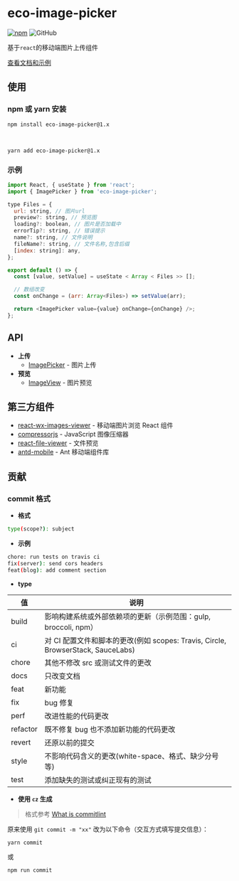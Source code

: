 # eco-image-picker

[![npm][npm]][npm-url]
![GitHub](https://shopmushi.com/configFile/assets/mit.svg)

基于`react`的移动端图片上传组件

[查看文档和示例][site]

## 使用

### npm 或 yarn 安装

```shell
npm install eco-image-picker@1.x
```

<br />

```shell
yarn add eco-image-picker@1.x
```

### 示例

```javascript
import React, { useState } from 'react';
import { ImagePicker } from 'eco-image-picker';

type Files = {
  url: string, // 图片url
  preview?: string, // 预览图
  loading?: boolean, // 图片是否加载中
  errorTip?: string, // 错误提示
  name?: string, // 文件说明
  fileName?: string, // 文件名称,包含后缀
  [index: string]: any,
};

export default () => {
  const [value, setValue] = useState < Array < Files >> [];

  // 数组改变
  const onChange = (arr: Array<Files>) => setValue(arr);

  return <ImagePicker value={value} onChange={onChange} />;
};
```

## API

- **上传**
  - [ImagePicker] - 图片上传
- **预览**
  - [ImageView] - 图片预览

## 第三方组件

- [react-wx-images-viewer] - 移动端图片浏览 React 组件
- [compressorjs] - JavaScript 图像压缩器
- [react-file-viewer] - 文件预览
- [antd-mobile] - Ant 移动端组件库

## 贡献

### commit 格式

- **格式**

```bash
type(scope?): subject
```

- **示例**

```bash
chore: run tests on travis ci
fix(server): send cors headers
feat(blog): add comment section
```

- **type**

| 值       | 说明                                                                             |
| -------- | -------------------------------------------------------------------------------- |
| build    | 影响构建系统或外部依赖项的更新（示例范围：gulp, broccoli, npm）                  |
| ci       | 对 CI 配置文件和脚本的更改(例如 scopes: Travis, Circle, BrowserStack, SauceLabs) |
| chore    | 其他不修改 src 或测试文件的更改                                                  |
| docs     | 只改变文档                                                                       |
| feat     | 新功能                                                                           |
| fix      | bug 修复                                                                         |
| perf     | 改进性能的代码更改                                                               |
| refactor | 既不修复 bug 也不添加新功能的代码更改                                            |
| revert   | 还原以前的提交                                                                   |
| style    | 不影响代码含义的更改(white-space、格式、缺少分号等)                              |
| test     | 添加缺失的测试或纠正现有的测试                                                   |

- **使用 `cz` 生成**

> 格式参考 [What is commitlint]

原来使用 `git commit -m "xx"` 改为以下命令（交互方式填写提交信息）：

```bash
yarn commit
```

或

```bash
npm run commit
```

[npm]: https://img.shields.io/npm/v/eco-image-picker.svg
[npm-url]: https://www.npmjs.com/package/eco-image-picker
[imagepicker]: /components/image-picker
[filepicker]: /components/file-picker
[imageview]: /components/image-view
[fileview]: /components/file-view
[react-wx-images-viewer]: https://www.npmjs.com/package/react-wx-images-viewer
[compressorjs]: https://www.npmjs.com/package/compressorjs
[react-file-viewer]: https://www.npmjs.com/package/react-file-viewer
[antd-mobile]: https://www.npmjs.com/package/antd-mobile
[what is commitlint]: https://github.com/conventional-changelog/commitlint#what-is-commitlint
[site]: https://yicoding.github.io/eco-image-picker
